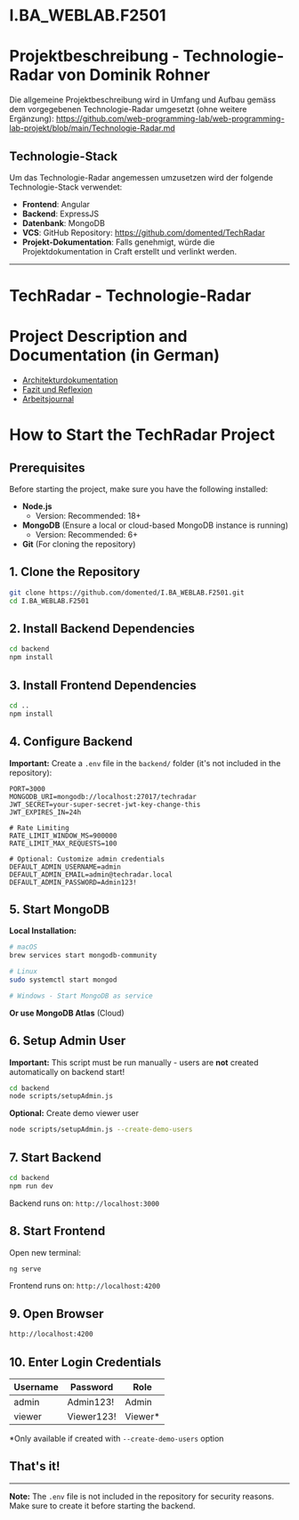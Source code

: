 # I.BA_WEBLAB.F2501
# Projektbeschreibung - Technologie-Radar von Dominik Rohner

Die allgemeine Projektbeschreibung wird in Umfang und Aufbau gemäss dem vorgegebenen Technologie-Radar umgesetzt (ohne weitere Ergänzung): https://github.com/web-programming-lab/web-programming-lab-projekt/blob/main/Technologie-Radar.md

## Technologie-Stack
Um das Technologie-Radar angemessen umzusetzen wird der folgende Technologie-Stack verwendet:
* **Frontend**: Angular
* **Backend**: ExpressJS
* **Datenbank**: MongoDB
* **VCS**: GitHub Repository: https://github.com/domented/TechRadar
* **Projekt-Dokumentation**: Falls genehmigt, würde die Projektdokumentation in Craft erstellt und verlinkt werden.

----------

# TechRadar - Technologie-Radar

# Project Description and Documentation (in German)
- [Architekturdokumentation](https://s.craft.me/jtGjZgLjvCD46A)
- [Fazit und Reflexion](https://s.craft.me/YIZmNQ38HQIrEy)
- [Arbeitsjournal](https://s.craft.me/9dwRsANPlRM3Of)

# How to Start the TechRadar Project

## Prerequisites
Before starting the project, make sure you have the following installed:
- **Node.js**
    - Version: Recommended: 18+
- **MongoDB** (Ensure a local or cloud-based MongoDB instance is running)
    - Version: Recommended: 6+
- **Git** (For cloning the repository)

## 1. Clone the Repository
```sh
git clone https://github.com/domented/I.BA_WEBLAB.F2501.git
cd I.BA_WEBLAB.F2501
```

## 2. Install Backend Dependencies
```sh
cd backend
npm install
```

## 3. Install Frontend Dependencies
```sh
cd ..
npm install
```

## 4. Configure Backend
**Important:** Create a `.env` file in the `backend/` folder (it's not included in the repository):

```env
PORT=3000
MONGODB_URI=mongodb://localhost:27017/techradar
JWT_SECRET=your-super-secret-jwt-key-change-this
JWT_EXPIRES_IN=24h

# Rate Limiting
RATE_LIMIT_WINDOW_MS=900000
RATE_LIMIT_MAX_REQUESTS=100

# Optional: Customize admin credentials
DEFAULT_ADMIN_USERNAME=admin
DEFAULT_ADMIN_EMAIL=admin@techradar.local
DEFAULT_ADMIN_PASSWORD=Admin123!
```

## 5. Start MongoDB
**Local Installation:**
```sh
# macOS
brew services start mongodb-community

# Linux
sudo systemctl start mongod

# Windows - Start MongoDB as service
```

**Or use MongoDB Atlas** (Cloud)

## 6. Setup Admin User
**Important:** This script must be run manually - users are **not** created automatically on backend start!

```sh
cd backend
node scripts/setupAdmin.js
```

**Optional:** Create demo viewer user
```sh
node scripts/setupAdmin.js --create-demo-users
```

## 7. Start Backend
```sh
cd backend
npm run dev
```
Backend runs on: `http://localhost:3000`

## 8. Start Frontend
Open new terminal:
```sh
ng serve
```
Frontend runs on: `http://localhost:4200`

## 9. Open Browser
```sh
http://localhost:4200
```

## 10. Enter Login Credentials

| Username | Password   | Role    |
|----------|------------|---------|
| admin    | Admin123!  | Admin   |
| viewer   | Viewer123! | Viewer* |

*Only available if created with `--create-demo-users` option

## That's it!

---

**Note:** The `.env` file is not included in the repository for security reasons. Make sure to create it before starting the backend.
